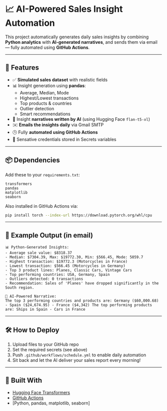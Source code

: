 
# 📈 AI-Powered Sales Insight Automation

This project automatically generates daily sales insights by combining **Python analytics** with **AI-generated narratives**, and sends them via email — fully automated using **GitHub Actions**.

---

## 🚀 Features

- ✅ **Simulated sales dataset** with realistic fields
- 📊 Insight generation using **pandas**:
  - Average, Median, Mode
  - Highest/Lowest transactions
  - Top products & countries
  - Outlier detection
  - Smart recommendations
- 🤖 Insight **narratives written by AI** (using Hugging Face `flan-t5-xl`)
- ✉️ **Emails the insights daily** via Gmail SMTP
- 🕒 Fully **automated using GitHub Actions**
- 🔐 Sensative credentials stored in Secrets variables

---

## 📦 Dependencies

Add these to your `requirements.txt`:

```
transformers
pandas
matplotlib
seaborn
```

Also installed in GitHub Actions via:
```bash
pip install torch --index-url https://download.pytorch.org/whl/cpu
```

---

## 🧠 Example Output (in email)

```
📊 Python-Generated Insights:
- Average sale value: $8318.37
- Median: $7304.39, Max: $19772.30, Min: $566.45, Mode: 5059.7
- Highest transaction: $19772.3 (Motorcycles in France)
- Lowest transaction: $566.45 (Motorcycles in Germany)
- Top 3 product lines: Planes, Classic Cars, Vintage Cars
- Top performing countries: USA, Germany, Spain
- Outliers detected: 0 transactions
- Recommendation: Sales of 'Planes' have dropped significantly in the South region.

🤖 AI-Powered Narrative:
The top 3 performing countries and products are: Germany ($60,000.68) - Spain ($24,674.95) - France ($4,342) The top performing products are: Ships in Spain - Cars in France
```

---

## 🛠 How to Deploy

1. Upload files to your GitHub repo
2. Set the required secrets (see above)
3. Push `.github/workflows/schedule.yml` to enable daily automation
4. Sit back and let the AI deliver your sales report every morning!

---

## 🧠 Built With

- [Hugging Face Transformers](https://huggingface.co/docs/transformers)
- [GitHub Actions](https://docs.github.com/en/actions)
- [Python, pandas, matplotlib, seaborn]
